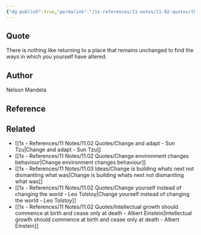 ```yaml
---
{"dg-publish":true,"permalink":"/1x-references/11-notes/11-02-quotes/there-is-nothing-like-returning-to-a-place-that-remains-unchanged-to-find-the-ways-in-which-you-yourself-have-altered-nelson-mandela/","title":"structure note"}
---
```



## Quote
There is nothing like returning to a place that remains unchanged to find the ways in which you yourself have altered.

## Author
Nelson Mandela

## Reference


## Related
- [[1x - References/11 Notes/11.02 Quotes/Change and adapt - Sun Tzu\|Change and adapt - Sun Tzu]]
- [[1x - References/11 Notes/11.02 Quotes/Change environment changes behaviour\|Change environment changes behaviour]]
- [[1x - References/11 Notes/11.03 Ideas/Change is building whats next not dismantling what was\|Change is building whats next not dismantling what was]]
- [[1x - References/11 Notes/11.02 Quotes/Change yourself instead of changing the world - Leo Tolstoy\|Change yourself instead of changing the world - Leo Tolstoy]]
- [[1x - References/11 Notes/11.02 Quotes/Intellectual growth should commence at birth and cease only at death - Albert Einstein\|Intellectual growth should commence at birth and cease only at death - Albert Einstein]]